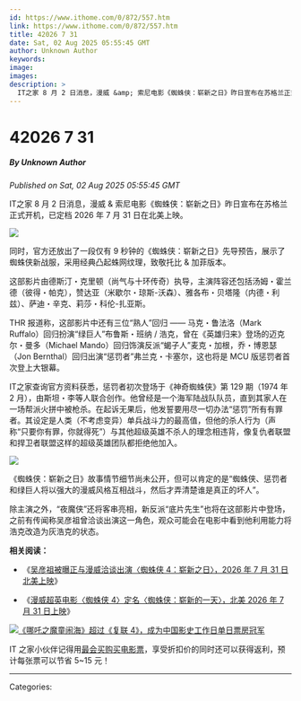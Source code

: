 ```yaml
---
id: https://www.ithome.com/0/872/557.htm
link: https://www.ithome.com/0/872/557.htm
title: 42026 7 31
date: Sat, 02 Aug 2025 05:55:45 GMT
author: Unknown Author
keywords: 
image: 
images: 
description: >
  IT之家 8 月 2 日消息，漫威 &amp; 索尼电影《蜘蛛侠：崭新之日》昨日宣布在苏格兰正式开机，已定档 2026 年 7 月 31 日在北美上映。同时，官方还放出了一段仅有 9 秒钟的《蜘蛛侠：崭新之日》先导预告，展示了蜘蛛侠新战服，采用经典凸起蛛网纹理，致敬托比 &amp; 加菲版本。 这部影片由德斯汀・克里顿（尚气与十环传奇）执导，主演阵容还包括汤姆・霍兰德（彼得・帕克），赞达亚（米歇尔・琼斯-沃森）、雅各布・贝塔隆（内德・利兹）、萨迪・辛克、莉莎・科伦-扎亚斯。THR 报道称，这部影片中还有三位“熟人”回归 —— 马克・鲁法洛（Mark Ruffalo）回归扮演“绿巨人”布鲁斯・班纳 / 浩克，曾在《英雄归来》登场的迈克尔・曼多（Michael Mando）回归饰演反派“蝎子人”麦克・加根，乔・博恩瑟（Jon Bernthal）回归出演“惩罚者”弗兰克・卡塞尔，这也将是 MCU 版惩罚者首次登上大银幕。IT之家查询官方资料获悉，惩罚者初次登场于《神奇蜘蛛侠》第 129 期（1974 年 2 月），由斯坦・李等人联合创作。他曾经是一个海军陆战队队员，直到其家人在一场帮派火拼中被枪杀。在起诉无果后，他发誓要用尽一切办法“惩罚”所有有罪者。其设定是人类（不考虑变异）单兵战斗力的最高值，但他的杀人行为（声称“只要你有罪，你就得死”）与其他超级英雄不杀人的理念相违背，像复仇者联盟和捍卫者联盟这样的超级英雄团队都拒绝他加入。《蜘蛛侠：崭新之日》故事情节细节尚未公开，但可以肯定的是“蜘蛛侠、惩罚者和绿巨人将以强大的漫威风格互相战斗，然后才弄清楚谁是真正的坏人”。除主演之外，“夜魔侠”还将客串亮相，新反派“底片先生”也将在这部影片中登场，之前有传闻称吴彦祖曾洽谈出演这一角色，观众可能会在电影中看到他利用能力将浩克改造为灰浩克的状态。相关阅读：《吴彦祖被曝正与漫威洽谈出演〈蜘蛛侠 4：崭新之日〉，2026 年 7 月 31 日北美上映》《漫威超英电影〈蜘蛛侠 4〉定名〈蜘蛛侠：崭新的一天〉，北美 2026 年 7 月 31 日上映》IT 之家小伙伴记得用最会买购买电影票，享受折扣价的同时还可以获得返利，预计每张票可以节省 5~15 元！
---
```

# 42026 7 31
##### By Unknown Author
_Published on Sat, 02 Aug 2025 05:55:45 GMT_

IT之家 8 月 2 日消息，漫威 & 索尼电影《蜘蛛侠：崭新之日》昨日宣布在苏格兰正式开机，已定档 2026 年 7 月 31 日在北美上映。

[![](https://img.ithome.com/newsuploadfiles/2025/8/bef9b06f-5a15-44dc-bb98-f768514e3daa.jpg?x-bce-process=image/format,f_auto)](https://weibo.com/2724964653/PDQtBzw88?refer_flag=1001030103_)

同时，官方还放出了一段仅有 9 秒钟的《蜘蛛侠：崭新之日》先导预告，展示了蜘蛛侠新战服，采用经典凸起蛛网纹理，致敬托比 & 加菲版本。

这部影片由德斯汀・克里顿（尚气与十环传奇）执导，主演阵容还包括汤姆・霍兰德（彼得・帕克），赞达亚（米歇尔・琼斯-沃森）、雅各布・贝塔隆（内德・利兹）、萨迪・辛克、莉莎・科伦-扎亚斯。

THR 报道称，这部影片中还有三位“熟人”回归 —— 马克・鲁法洛（Mark Ruffalo）回归扮演“绿巨人”布鲁斯・班纳 / 浩克，曾在《英雄归来》登场的迈克尔・曼多（Michael Mando）回归饰演反派“蝎子人”麦克・加根，乔・博恩瑟（Jon Bernthal）回归出演“惩罚者”弗兰克・卡塞尔，这也将是 MCU 版惩罚者首次登上大银幕。

IT之家查询官方资料获悉，惩罚者初次登场于《神奇蜘蛛侠》第 129 期（1974 年 2 月），由斯坦・李等人联合创作。他曾经是一个海军陆战队队员，直到其家人在一场帮派火拼中被枪杀。在起诉无果后，他发誓要用尽一切办法“惩罚”所有有罪者。其设定是人类（不考虑变异）单兵战斗力的最高值，但他的杀人行为（声称“只要你有罪，你就得死”）与其他超级英雄不杀人的理念相违背，像复仇者联盟和捍卫者联盟这样的超级英雄团队都拒绝他加入。

![](https://img.ithome.com/newsuploadfiles/2025/8/cc0aa4e0-c9b2-4212-8d65-af05da0af767.jpg?x-bce-process=image/format,f_auto)

《蜘蛛侠：崭新之日》故事情节细节尚未公开，但可以肯定的是“蜘蛛侠、惩罚者和绿巨人将以强大的漫威风格互相战斗，然后才弄清楚谁是真正的坏人”。

除主演之外，“夜魔侠”还将客串亮相，新反派“底片先生”也将在这部影片中登场，之前有传闻称吴彦祖曾洽谈出演这一角色，观众可能会在电影中看到他利用能力将浩克改造为灰浩克的状态。

**相关阅读：**

-   《[吴彦祖被曝正与漫威洽谈出演〈蜘蛛侠 4：崭新之日〉，2026 年 7 月 31 日北美上映](https://www.ithome.com/0/852/118.htm)》
    
-   《[漫威超英电影〈蜘蛛侠 4〉定名〈蜘蛛侠：崭新的一天〉，北美 2026 年 7 月 31 日上映](https://www.ithome.com/0/842/350.htm)》
    

[![](https://img.ithome.com/newsuploadfiles/2025/5/bd9a6ff4-1fca-48b2-af81-1eb93b115012.jpg?x-bce-process=image/format,f_auto "《哪吒之魔童闹海》超过《复联 4》，成为中国影史工作日单日票房冠军")](https://api.zuihuimai.com/m/activity/cinema?fixtitle=%E7%94%B5%E5%BD%B1%E7%A5%A8&showclose=1)

IT 之家小伙伴记得用[最会买购买电影票](https://api.zuihuimai.com/m/activity/cinema?fixtitle=%E7%94%B5%E5%BD%B1%E7%A5%A8&showclose=1 "最会买")，享受折扣价的同时还可以获得返利，预计每张票可以节省 5~15 元！

---
Categories: 